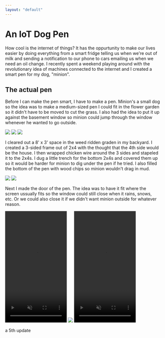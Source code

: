 ```yaml
--- 
layout: "default"
---
```

# An IoT Dog Pen

How cool is the internet of things? It has the oppurtunity to make our lives easier by doing everything from a smart fridge telling us when we're out of milk and sending a notification to our phone to cars emailing us when we need an oil change. I recently spent a weekend playing around with the revolutionary idea of machines connected to the internet and I created a smart pen for my dog, "minion".

## The actual pen

Before I can make the pen smart, I have to make a pen. Minion's a small dog so the idea was to make a medium-sized pen I could fit in the flower garden so it didn't have to be moved to cut the grass. I also had the idea to put it up against the basement window so minion could jump through the window whenever he wanted to go outside.

<img class='snap' src='https://raw.githubusercontent.com/BenLorantfy/BenLorantfy.github.io/master/img/pen_step1.jpg'/>
<img class='snap' src='https://raw.githubusercontent.com/BenLorantfy/BenLorantfy.github.io/master/img/pen_step2.jpg'/>
<img class='snap' src='https://raw.githubusercontent.com/BenLorantfy/BenLorantfy.github.io/master/img/pen_step3.jpg'/>

I cleared out a 8' x 3' space in the weed ridden graden in my backyard. I created a 3-sided frame out of 2x4 with the thought that the 4th side would be the house. I then wrapped chicken wire around the 3 sides and stapeled it to the 2x4s. I dug a little trench for the bottom 2x4s and covered them up so it would be harder for minion to dig under the pen if he tried. I also filled the bottom of the pen with wood chips so minion wouldn't drag in mud.

<img class='snap' src='https://raw.githubusercontent.com/BenLorantfy/BenLorantfy.github.io/master/img/mom_with_root_.jpg'/>
<img class='snap' src='https://raw.githubusercontent.com/BenLorantfy/BenLorantfy.github.io/master/img/pen_step4_.jpg'/>

Next I made the door of the pen. The idea was to have it fit where the screen ussually fits so the window could still close when it rains, snows, etc. Or we could also close it if we didn't want minion outside for whatever reason.

<div>
  <video class='snap' width="200" height="360" autoplay loop muted><source src="https://raw.githubusercontent.com/BenLorantfy/BenLorantfy.github.io/master/img/pen_jigsaw.mp4" type="video/mp4"/></video>
  
  <img class='snap' src='https://raw.githubusercontent.com/BenLorantfy/BenLorantfy.github.io/master/img/pen_door.jpg'/>
  
  <video class='snap' width="200" height="360" autoplay loop muted>
  <source src="https://raw.githubusercontent.com/BenLorantfy/BenLorantfy.github.io/master/img/pen_final_product.mp4" type="video/mp4"/>
  </video>
</div>

a 5th update
